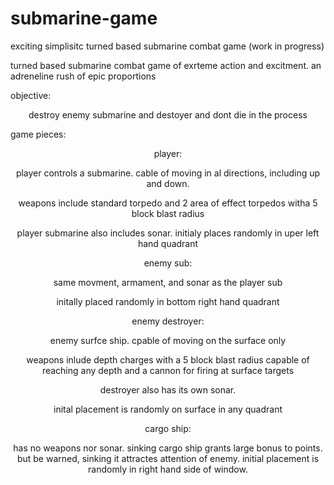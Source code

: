 # submarine-game
exciting simplisitc turned based submarine combat game (work in progress)

<P ALIGN=LEFT>turned based submarine combat game of exrteme action and excitment. an adreneline rush of epic proportions

<P ALIGN=LEFT>objective:
 <P ALIGN=CENTER> destroy enemy submarine and destoyer and dont die in the process

<P ALIGN=LEFT>game pieces:
 <P ALIGN=CENTER>player:
 <P ALIGN=CENTER>player controls a submarine. cable of moving in al directions, including up and down. 
 <P ALIGN=CENTER>weapons include standard torpedo and 2 area of effect torpedos witha 5 block blast radius
  <P ALIGN=CENTER>player submarine also includes sonar. initialy places randomly in uper left hand quadrant

<P ALIGN=CENTER>enemy sub:
  <P ALIGN=CENTER>same movment, armament, and sonar as the player sub  
   <P ALIGN=CENTER>initally placed randomly in bottom right hand quadrant
  
<P ALIGN=CENTER>enemy destroyer:
 <P ALIGN=CENTER>enemy surfce ship. cpable of moving on the surface only <BR>
  <P ALIGN=CENTER>weapons inlude depth charges with a 5 block blast radius capable of reaching any depth and a cannon for firing at surface targets
  <P ALIGN=CENTER> destroyer also has its own sonar.
  <P ALIGN=CENTER>inital placement is randomly on surface in any quadrant
  <P ALIGN=CENTER>cargo ship:
  <P ALIGN=CENTER>has no weapons nor sonar. 
      sinking cargo ship grants large bonus to points. but be warned, sinking it attractes attention of enemy.
      initial placement is randomly in right hand side of window.
